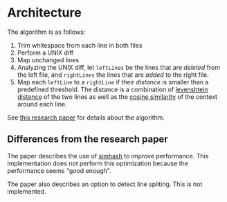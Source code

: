 # Architecture

The algorithm is as follows:

1. Trim whitespace from each line in both files
1. Perform a UNIX diff
1. Map unchanged lines
1. Analyzing the UNIX diff, let `leftLines` be the lines that are *deleted* from the left file, and `rightLines` the lines that are *added* to the right file.
1. Map each `leftLine` to a `rightLine` if their *distance* is smaller than a predefined threshold.
   The distance is a combination of [levenshtein distance](https://en.wikipedia.org/wiki/Levenshtein_distance) of the 
   two lines as well as the [cosine similarity](https://en.wikipedia.org/wiki/Cosine_similarity) of the context around each line.

See [this research paper](https://www.cs.usask.ca/~croy/papers/2013/AsaduzzamanICSM2013LineDraft.pdf) for details about the algorithm.

## Differences from the research paper

The paper describes the use of [simhash](https://en.wikipedia.org/wiki/SimHash) to improve performance. This implementation
does not perform this optimization because the performance seems "good enough".

The paper also describes an option to detect line spliting. This is not implemented.
